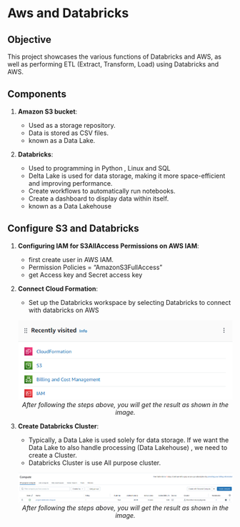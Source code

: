 # Aws and Databricks

## Objective
This project showcases the various functions of Databricks and AWS, as well as performing ETL (Extract, Transform, Load) using Databricks and AWS.

## Components
1. **Amazon S3 bucket**:
   - Used as a storage repository.
   - Data is stored as CSV files.
   - known as a Data Lake.

2. **Databricks**:
   - Used to programming in Python , Linux and SQL
   - Delta Lake is used for data storage, making it more space-efficient and improving performance.
   - Create workflows to automatically run notebooks.
   - Create a dashboard to display data within itself.
   - known as a Data Lakehouse

## Configure S3 and Databricks
1. **Configuring IAM for S3AllAccess Permissions on AWS IAM**:
   - first create user in AWS IAM.
   - Permission Policies = “AmazonS3FullAccess”
   - get Access key and Secret access key

2. **Connect Cloud Formation**:
   - Set up the Databricks workspace by selecting Databricks to connect with databricks on AWS
   <p align="center">
       <img src="image/consoleS3_.png" alt="Configure">
       <br>
       <i>After following the steps above, you will get the result as shown in the image.</i>
   </p>

3. **Create Databricks Cluster**:
    - Typically, a Data Lake is used solely for data storage. If we want the Data Lake to also handle processing (Data Lakehouse)
    , we need to create a Cluster.
    - Databricks Cluster is use All purpose cluster.
   <p align="center">
       <img src="image/Compute.png" alt="Configure">
       <br>
       <i>After following the steps above, you will get the result as shown in the image.</i>
   </p>